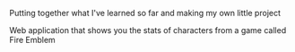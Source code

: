 Putting together what I've learned so far and making my own little project

Web application that shows you the stats of characters from a game called Fire Emblem
